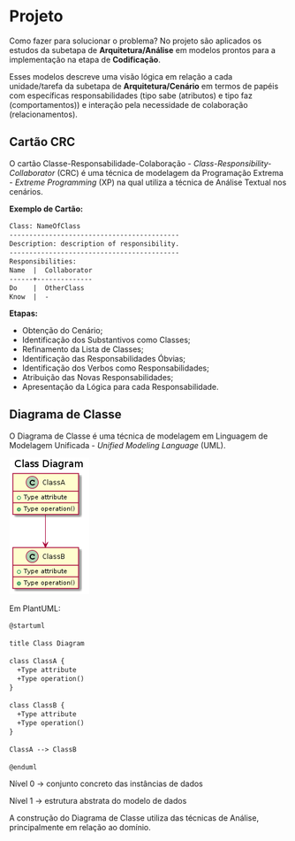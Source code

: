 # Projeto

Como fazer para solucionar o problema? No projeto são aplicados os estudos da subetapa de **Arquitetura/Análise** em modelos prontos para a implementação na etapa de **Codificação**.

Esses modelos descreve uma visão lógica em relação a cada unidade/tarefa da subetapa de **Arquitetura/Cenário** em termos de papéis com específicas responsabilidades (tipo sabe (atributos) e tipo faz (comportamentos)) e interação pela necessidade de colaboração (relacionamentos).

## Cartão CRC

O cartão Classe-Responsabilidade-Colaboração - _Class-Responsibility-Collaborator_ (CRC) é uma técnica de modelagem da Programação Extrema - _Extreme Programming_ (XP) na qual utiliza a técnica de Análise Textual nos cenários.

**Exemplo de Cartão:**

```
Class: NameOfClass
-------------------------------------------
Description: description of responsibility.
-------------------------------------------
Responsibilities:
Name  |  Collaborator
------+--------------
Do    |  OtherClass
Know  |  -
```

**Etapas:**

* Obtenção do Cenário;
* Identificação dos Substantivos como Classes;
* Refinamento da Lista de Classes;
* Identificação das Responsabilidades Óbvias;
* Identificação dos Verbos como Responsabilidades;
* Atribuição das Novas Responsabilidades;
* Apresentação da Lógica para cada Responsabilidade.

## Diagrama de Classe

O Diagrama de Classe é uma técnica de modelagem em Linguagem de Modelagem Unificada - _Unified Modeling Language_ (UML).

![](/images/arquitetura-projeto-diagrama-classe.png)

Em PlantUML:

```
@startuml

title Class Diagram

class ClassA {
  +Type attribute
  +Type operation()
}

class ClassB {
  +Type attribute
  +Type operation()
}

ClassA --> ClassB

@enduml
```

Nível 0 -> conjunto concreto das instâncias de dados

Nível 1 -> estrutura abstrata do modelo de dados

A construção do Diagrama de Classe utiliza das técnicas de Análise, principalmente em relação ao domínio.
